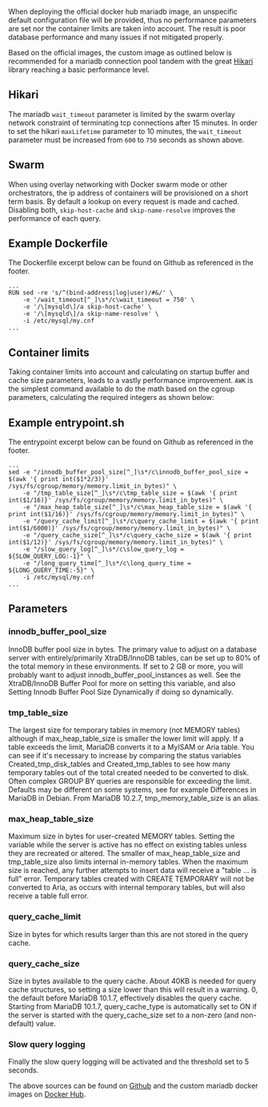 When deploying the official docker hub mariadb image, an unspecific default configuration file will be provided, thus no performance parameters are set nor the container limits are taken into account. The result is poor database performance and many issues if not mitigated properly.

Based on the official images, the custom image as outlined below is recommended for a mariadb connection pool tandem with the great [Hikari](https://github.com/brettwooldridge/HikariCP) library reaching a basic performance level.

## Hikari
The mariadb `wait_timeout` parameter is limited by the swarm overlay network constraint of terminating tcp connections after 15 minutes. In order to set the hikari `maxLifetime` parameter to 10 minutes, the `wait_timeout` parameter must be increased from `600` to `750` seconds as shown above.

## Swarm
When using overlay networking with Docker swarm mode or other orchestrators, the ip address of containers will be provisioned on a short term basis. By default a lookup on every request is made and cached. Disabling both, `skip-host-cache` and `skip-name-resolve` improves the performance of each query.

## Example Dockerfile
The Dockerfile excerpt below can be found on Github as referenced in the footer.
```
...
RUN sed -re 's/^(bind-address|log|user)/#&/' \
    -e '/wait_timeout[^_]\s*/c\wait_timeout = 750' \
    -e '/\[mysqld\]/a skip-host-cache' \
    -e '/\[mysqld\]/a skip-name-resolve' \
    -i /etc/mysql/my.cnf
...
```

## Container limits
Taking container limits into account and calculating on startup buffer and cache size parameters, leads to a vastly performance improvement. `AWK` is the simplest command available to do the math based on the cgroup parameters, calculating the required integers as shown below:

## Example entrypoint.sh
The entrypoint excerpt below can be found on Github as referenced in the footer.
```
...
sed -e "/innodb_buffer_pool_size[^_]\s*/c\innodb_buffer_pool_size = $(awk '{ print int($1*2/3)}' /sys/fs/cgroup/memory/memory.limit_in_bytes)" \
    -e "/tmp_table_size[^_]\s*/c\tmp_table_size = $(awk '{ print int($1/16)}' /sys/fs/cgroup/memory/memory.limit_in_bytes)" \
    -e "/max_heap_table_size[^_]\s*/c\max_heap_table_size = $(awk '{ print int($1/16)}' /sys/fs/cgroup/memory/memory.limit_in_bytes)" \
    -e "/query_cache_limit[^_]\s*/c\query_cache_limit = $(awk '{ print int($1/6000)}' /sys/fs/cgroup/memory/memory.limit_in_bytes)" \
    -e "/query_cache_size[^_]\s*/c\query_cache_size = $(awk '{ print int($1/12)}' /sys/fs/cgroup/memory/memory.limit_in_bytes)" \
    -e "/slow_query_log[^_]\s*/c\slow_query_log = ${SLOW_QUERY_LOG:-1}" \
    -e "/long_query_time[^_]\s*/c\long_query_time = ${LONG_QUERY_TIME:-5}" \
    -i /etc/mysql/my.cnf
...
```
## Parameters

### innodb_buffer_pool_size
InnoDB buffer pool size in bytes. The primary value to adjust on a database server with entirely/primarily XtraDB/InnoDB tables, can be set up to 80% of the total memory in these environments. If set to 2 GB or more, you will probably want to adjust innodb_buffer_pool_instances as well. See the XtraDB/InnoDB Buffer Pool for more on setting this variable, and also Setting Innodb Buffer Pool Size Dynamically if doing so dynamically.

### tmp_table_size
The largest size for temporary tables in memory (not MEMORY tables) although if max_heap_table_size is smaller the lower limit will apply. If a table exceeds the limit, MariaDB converts it to a MyISAM or Aria table. You can see if it's necessary to increase by comparing the status variables Created_tmp_disk_tables and Created_tmp_tables to see how many temporary tables out of the total created needed to be converted to disk. Often complex GROUP BY queries are responsible for exceeding the limit. Defaults may be different on some systems, see for example Differences in MariaDB in Debian. From MariaDB 10.2.7, tmp_memory_table_size is an alias.

### max_heap_table_size
Maximum size in bytes for user-created MEMORY tables. Setting the variable while the server is active has no effect on existing tables unless they are recreated or altered. The smaller of max_heap_table_size and tmp_table_size also limits internal in-memory tables. When the maximum size is reached, any further attempts to insert data will receive a "table ... is full" error. Temporary tables created with CREATE TEMPORARY will not be converted to Aria, as occurs with internal temporary tables, but will also receive a table full error.

### query_cache_limit
Size in bytes for which results larger than this are not stored in the query cache.

### query_cache_size
Size in bytes available to the query cache. About 40KB is needed for query cache structures, so setting a size lower than this will result in a warning. 0, the default before MariaDB 10.1.7, effectively disables the query cache. Starting from MariaDB 10.1.7, query_cache_type is automatically set to ON if the server is started with the query_cache_size set to a non-zero (and non-default) value.

### Slow query logging
Finally the slow query logging will be activated and the threshold set to 5 seconds.

The above sources can be found on [Github](https://github.com/flavioaiello/MariaDB) and the custom mariadb docker images on [Docker Hub](https://hub.docker.com/r/flavioaiello/mariadb/).
